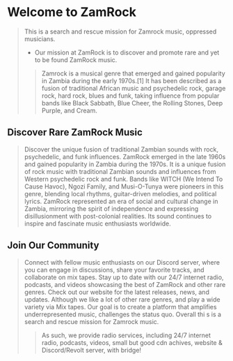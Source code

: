# Welcome to ZamRock

> This is a search and rescue mission for Zamrock music, oppressed musicians. 
> * Our mission at ZamRock is to discover and promote rare and yet to be found ZamRock music. 
>> 
>> Zamrock is a musical genre that emerged and gained popularity in Zambia during the early 1970s.[1] It has been described as a fusion of traditional African music and psychedelic rock, garage rock, hard rock, blues and funk, taking influence from popular bands like Black Sabbath, Blue Cheer, the Rolling Stones, Deep Purple, and Cream.

## Discover Rare ZamRock Music

> Discover the unique fusion of traditional Zambian sounds with rock, psychedelic, and funk influences. ZamRock emerged in the late 1960s and gained popularity in Zambia during the 1970s. It is a unique fusion of rock music with traditional Zambian sounds and influences from Western psychedelic rock and funk. Bands like WITCH (We Intend To Cause Havoc), Ngozi Family, and Musi-O-Tunya were pioneers in this genre, blending local rhythms, guitar-driven melodies, and political lyrics. ZamRock represented an era of social and cultural change in Zambia, mirroring the spirit of independence and expressing disillusionment with post-colonial realities. Its sound continues to inspire and fascinate music enthusiasts worldwide.

## Join Our Community

> Connect with fellow music enthusiasts on our Discord server, where you can engage in discussions, share your favorite tracks, and collaborate on mix tapes. Stay up to date with our 24/7 internet radio, podcasts, and videos showcasing the best of ZamRock and other rare genres. Check out our website for the latest releases, news, and updates.
> Although we like a lot of other rare genres, and play a wide variety via Mix tapes.  Our goal is to create a platform that amplifies underrepresented music, challenges the status quo. Overall thi s is a search and rescue mission for Zamrock music.
>> As such, we provide radio services, including 24/7 internet radio, podcasts, videos, small but good cdn achives, website & Discord/Revolt server, with bridge!

